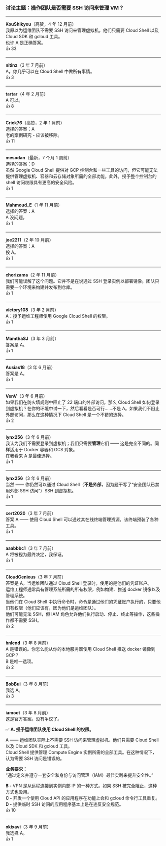 ### 讨论主题：操作团队是否需要 SSH 访问来管理 VM？

---

**KouShikyou**（高赞，4 年 12 月前）  
我原以为运维团队不需要 SSH 访问来管理虚拟机。他们只需要 Cloud Shell 以及 Cloud SDK 和 gcloud 工具。  
也许 A 是正确答案。  
👍 33

---

**nitinz**（3 年 7 月前）  
A，你几乎可以在 Cloud Shell 中做所有事情。  
👍 3

---

**tartar**（4 年 2 月前）  
A 可以。  
👍 8

---

**Crick76**（高赞，2 年 1 月前）  
选择的答案：A  
老的案例研究 - 应该被移除。  
👍 11

---

**mesodan**（最新，7 个月 1 周前）  
选择的答案：D  
虽然 Google Cloud Shell 提供对 GCP 控制台和一些工具的访问，但它可能无法提供管理虚拟机、容器和云存储对象所需的全部功能。此外，授予整个控制台的 shell 访问权限具有更高的安全风险。  
👍 1

---

**Mahmoud_E**（1 年 11 月前）  
选择的答案：A  
A 没问题。  
👍 1

---

**joe2211**（2 年 10 月前）  
选择的答案：A  
投 A。  
👍 1

---

**chorizama**（2 年 11 月前）  
我们可能误解了这个问题。它并不是在说通过 SSH 登录实例以部署镜像。团队只需要一个环境来构建并发布到仓库。  
👍 1

---

**victory108**（3 年 2 月前）  
A：授予运维工程师使用 Google Cloud Shell 的权限。  
👍 1

---

**MamthaSJ**（3 年 3 月前）  
答案是 A。  
👍 1

---

**Ausias18**（3 年 6 月前）  
答案是 A。  
👍 1

---

**VenV**（3 年 6 月前）  
如果我们在防火墙规则中阻止了 22 端口的外部访问，那么 Cloud Shell 如何登录到虚拟机？在你的环境中试一下，然后看看是否可行……不是 A。如果我们不阻止外部访问，那么在这种情况下 Cloud Shell 是一个不错的选择。  
👍 2

---

**lynx256**（3 年 6 月前）  
我认为我们不需要登录到虚拟机；我们只需要**管理**它们 —— 这是完全不同的。同样适用于 Docker 容器和 GCS 对象。  
在我看来 A 是最佳选择。  
👍 1

---

**lynx256**（3 年 6 月前）  
当然 —— 你仍然可以通过 Cloud Shell（**不是外部**，因为题干写了“安全团队已禁用外部 SSH 访问”）SSH 到虚拟机。  
👍 1

---

**cert2020**（3 年 7 月前）  
答案 A —— 使用 Cloud Shell 可以通过其在线终端管理资源，该终端预装了各种工具。  
👍 1

---

**aaabbbc1**（3 年 7 月前）  
A 将被视为最终决定，我保证。  
👍 1

---

**CloudGenious**（3 年 7 月前）  
答案是 A。当运维团队通过 Cloud Shell 登录时，使用的是他们的凭证账户。  
运维工程师通常具有管理系统所需的所有权限，例如构建、推送 docker 镜像以及管理系统。  
当他们在 Cloud Shell 中执行命令时，命令是通过他们的凭证账户执行的，只要他们有权限（他们应该有，因为他们是运维团队）。  
他们可能无法 SSH，但 IAM 角色允许他们执行启动、停止、终止等操作，这些操作都不需要 SSH。  
👍 2

---

**bnlcnd**（3 年 8 月前）  
A 是错误的。你怎么能从你的本地服务器使用 Cloud Shell 推送 docker 镜像到 GCP？  
B 是唯一选项。  
👍 2

---

**BobBui**（3 年 8 月前）  
我选 A。  
👍 3

---

**iamoct**（3 年 8 月前）  
这是官方答案。没有争议了。

✅ **A. 授予运维团队使用 Cloud Shell 的权限。**

A —— 运维团队实际上不需要 SSH 访问来管理虚拟机。他们只需要 Cloud Shell 以及 Cloud SDK 和 gcloud 工具。  
Cloud Shell 提供管理 Compute Engine 实例所需的全部工具。在这种情况下，认为需要 SSH 访问是错误的。

**业务要求：**  
“通过定义并遵守一套安全和身份与访问管理（IAM）最佳实践来提升安全性。”

**B -** VPN 是从远程连接到实例内部 IP 的一种方式。如果 SSH 被完全阻止，这种方式也没用。  
**C -** 开发一个使用 Cloud API 的应用程序在功能上会和 gcloud 命令行工具重复。  
**D -** 提供临时 SSH 访问的应用程序基本上是在违反安全规范。  
👍 10

---

**okixavi**（3 年 9 月前）  
我选择 A。  
👍 1

